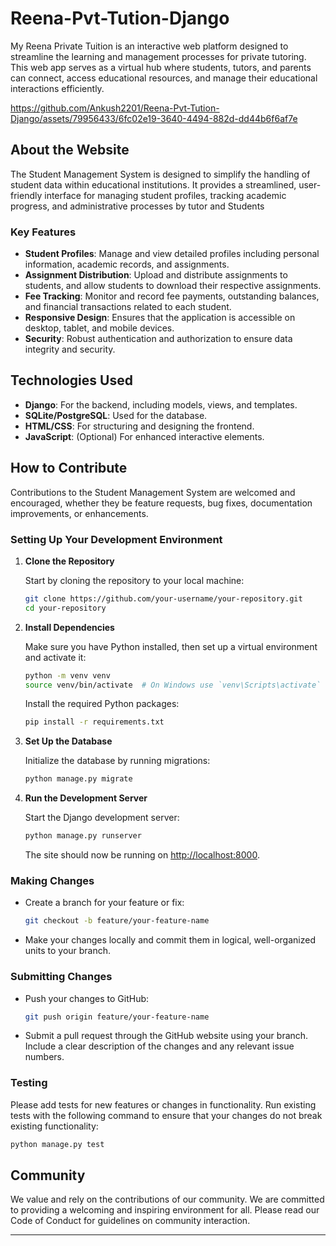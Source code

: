 # Reena-Pvt-Tution-Django
My Reena Private Tuition is an interactive web platform designed to streamline the learning and management processes for private tutoring. This web app serves as a virtual hub where students, tutors, and parents can connect, access educational resources, and manage their educational interactions efficiently.

https://github.com/Ankush2201/Reena-Pvt-Tution-Django/assets/79956433/6fc02e19-3640-4494-882d-dd44b6f6af7e

## About the Website

The Student Management System is designed to simplify the handling of student data within educational institutions. It provides a streamlined, user-friendly interface for managing student profiles, tracking academic progress, and administrative processes by tutor and Students 

### Key Features

- **Student Profiles**: Manage and view detailed profiles including personal information, academic records, and assignments.
- **Assignment Distribution**: Upload and distribute assignments to students, and allow students to download their respective assignments.
- **Fee Tracking**: Monitor and record fee payments, outstanding balances, and financial transactions related to each student.
- **Responsive Design**: Ensures that the application is accessible on desktop, tablet, and mobile devices.
- **Security**: Robust authentication and authorization to ensure data integrity and security.

## Technologies Used

- **Django**: For the backend, including models, views, and templates.
- **SQLite/PostgreSQL**: Used for the database.
- **HTML/CSS**: For structuring and designing the frontend.
- **JavaScript**: (Optional) For enhanced interactive elements.

## How to Contribute

Contributions to the Student Management System are welcomed and encouraged, whether they be feature requests, bug fixes, documentation improvements, or enhancements.

### Setting Up Your Development Environment

1. **Clone the Repository**

   Start by cloning the repository to your local machine:

   ```bash
   git clone https://github.com/your-username/your-repository.git
   cd your-repository
   ```

2. **Install Dependencies**

   Make sure you have Python installed, then set up a virtual environment and activate it:

   ```bash
   python -m venv venv
   source venv/bin/activate  # On Windows use `venv\Scripts\activate`
   ```

   Install the required Python packages:

   ```bash
   pip install -r requirements.txt
   ```

3. **Set Up the Database**

   Initialize the database by running migrations:

   ```bash
   python manage.py migrate
   ```

4. **Run the Development Server**

   Start the Django development server:

   ```bash
   python manage.py runserver
   ```

   The site should now be running on [http://localhost:8000](http://localhost:8000).

### Making Changes

- Create a branch for your feature or fix:

  ```bash
  git checkout -b feature/your-feature-name
  ```

- Make your changes locally and commit them in logical, well-organized units to your branch.

### Submitting Changes

- Push your changes to GitHub:

  ```bash
  git push origin feature/your-feature-name
  ```

- Submit a pull request through the GitHub website using your branch. Include a clear description of the changes and any relevant issue numbers.

### Testing

Please add tests for new features or changes in functionality. Run existing tests with the following command to ensure that your changes do not break existing functionality:

```bash
python manage.py test
```

## Community

We value and rely on the contributions of our community. We are committed to providing a welcoming and inspiring environment for all. Please read our Code of Conduct for guidelines on community interaction.

---




